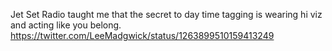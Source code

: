 Jet Set Radio taught me that the secret to day time tagging is wearing hi viz and acting like you belong. https://twitter.com/LeeMadgwick/status/1263899510159413249